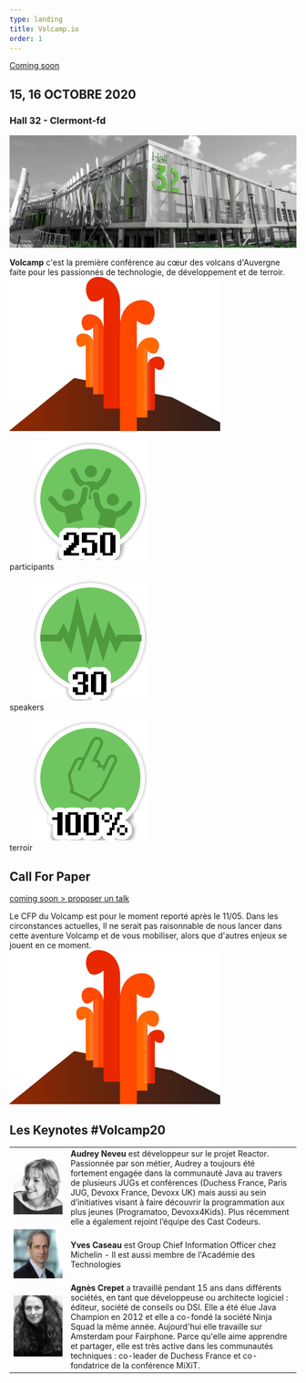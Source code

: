 ```yaml
---
type: landing
title: Volcamp.io
order: 1
---
```


<section class="banner">
    <div id="banner">
        <div id="bannerbtn">
            <a href="#" class="btn">Coming soon</a>
        </div>
        <div class="info">
            <span id="days"></span>
            <h2>15, 16 OCTOBRE 2020</h2>
            <h3>Hall 32 - Clermont-fd</h3>
        </div>
    </div>
</section>

<section id="content">
    <img src="images/hall32.jpg" alt="hall 32" class="banner" />
    <div>
        <p>
            <strong>Volcamp</strong> c'est la première conférence au cœur des volcans d'Auvergne faite pour les passionnés de technologie, de développement et de terroir.
            <img src="images/volcan.png" alt="volcan"/>
        </p>
    </div>

</section>

<section id="badges">
    <div>
        <dl>
            <dd><img src="images/participants.png" alt="250 participants" /></dd>
            <dt>participants</dt>
        </dl>
        <dl>
            <dd><img src="images/speakers.png" alt="30 speakers" /></dd>
            <dt>speakers</dt>
        </dl>
        <dl>
            <dd><img src="images/terroir.png" alt="100% terroir" /></dd>
            <dt>terroir</dt>
        </dl>
    </div>
</section>

<!-- CFP -->
<section id="content">
    <div><h2>Call For Paper</h2></div>
</section>
<section id="green-ban">
    <a href="#" class="btn">coming soon > proposer un talk</a>
</section>
<section id="content">
    <div>
        <p>
        Le CFP du Volcamp est pour le moment reporté après le 11/05. Dans les circonstances actuelles, Il ne serait pas raisonnable de nous lancer dans cette aventure Volcamp et de vous mobiliser, alors que d'autres enjeux se jouent en ce moment.
            <img src="images/volcan.png" alt="volcan"/>
        </p>
    </div>

</section>

<!-- Keynotes -->
<section id="contentkeynote">
    <div><h2>Les Keynotes #Volcamp20</h2></div>
</section>
<section id="speakers">
    <div>
        <table>
            <tr>
                <td>
                    <img src="images/Audrey_light.jpg" alt="Audrey Neveu" />
                </td>
                <td><strong> Audrey Neveu</strong> est développeur sur le projet Reactor. Passionnée par son métier, Audrey a toujours été fortement engagée dans la communauté Java au travers de plusieurs JUGs et conférences (Duchess France, Paris JUG, Devoxx France, Devoxx UK) mais aussi au sein d’initiatives visant à faire découvrir la programmation aux plus jeunes (Programatoo, Devoxx4Kids). Plus récemment elle a également rejoint l’équipe des Cast Codeurs.
                </td>
            </tr>
            <tr>
                <td>
                    <img src="images/yves_caseau.jpg" alt="Yves Caseau" />
                </td>
                <td><strong>Yves Caseau</strong> est Group Chief Information Officer chez Michelin - Il est aussi membre de l'Académie des Technologies </td>
            </tr>
            <tr>
                <td>
                    <img src="images/agnes.jpg" alt="Agnes Crepet" />
                </td>
                <td><strong>Agnès Crepet</strong> a travaillé pendant 15 ans dans différents sociétés, en tant que développeuse ou architecte logiciel : éditeur, société de conseils ou DSI. Elle a été élue Java Champion en 2012 et elle a co-fondé la société Ninja Squad la même année. Aujourd'hui elle travaille sur Amsterdam pour Fairphone. Parce qu'elle aime apprendre et partager, elle est très active dans les communautés techniques : co-leader de Duchess France et co-fondatrice de la conférence MiXiT.</td>
            </tr>
        </table>
    </div>
</section>
